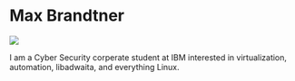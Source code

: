 # Max Brandtner

 <a href="https://skillicons.dev">
    <img src="https://skillicons.dev/icons?i=bash,arch,nix,neovim,c,gtk">
 </a>

I am a Cyber Security corperate student at IBM interested in virtualization, automation, libadwaita, and everything Linux.
